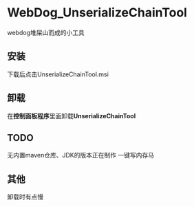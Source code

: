 # WebDog_UnserializeChainTool
webdog堆屎山而成的小工具
## 安装
下载后点击UnserializeChainTool.msi
## 卸载
在**控制面板程序**里面卸载**UnserializeChainTool**
## TODO
无内置maven仓库、JDK的版本正在制作
一键写内存马
## 其他
卸载时有点慢
